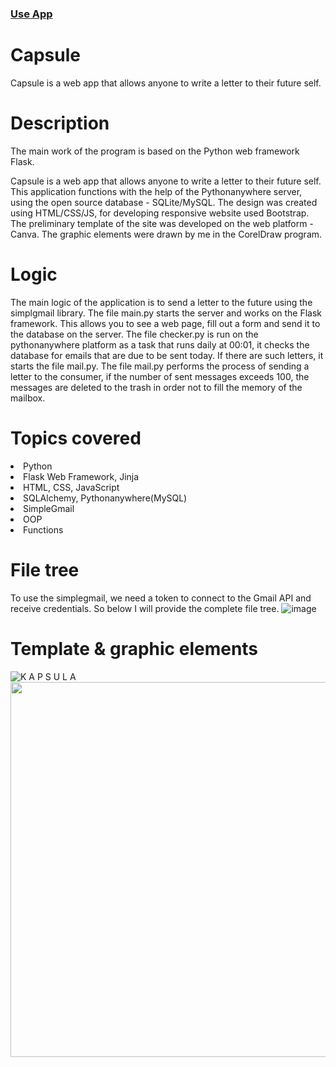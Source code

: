 ### <a href="http://kryna.pythonanywhere.com/">Use App</a>

# Capsule
Capsule is a web app that allows anyone to write a letter to their future self.

# Description
The main work of the program is based on the Python web framework Flask.

Capsule is a web app that allows anyone to write a letter to their future self. 
This application functions with the help of the Pythonanywhere server, using the open source database - SQLite/MySQL. 
The design was created using HTML/CSS/JS, for developing responsive website used Bootstrap.
The preliminary template of the site was developed on the web platform - Сanva. The graphic elements were drawn by me in the CorelDraw program.

# Logic
The main logic of the application is to send a letter to the future using the simplgmail library. The file main.py starts the server and works on the Flask framework. This allows you to see a web page, fill out a form and send it to the database on the server. The file checker.py is run on the pythonanywhere platform as a task that runs daily at 00:01, it checks the database for emails that are due to be sent today. If there are such letters, it starts the file mail.py. The file mail.py performs the process of sending a letter to the consumer, if the number of sent messages exceeds 100, the messages are deleted to the trash in order not to fill the memory of the mailbox.

# Topics covered
<li>Python</li>

<li>Flask Web Framework, Jinja</li>

<li>HTML, CSS, JavaScript

<li>SQLAlchemy, Pythonanywhere(MySQL)</li>

<li>SimpleGmail</li>

<li>OOP</li>

<li>Functions</li>

# File tree
To use the simplegmail, we need a token to connect to the Gmail API and receive credentials. So below I will provide the complete file tree.
![image](https://user-images.githubusercontent.com/98818064/208489295-341132fe-8d6b-4796-bfd6-240d40fe6546.png)


# Template & graphic elements
![K A P S U L A ](https://user-images.githubusercontent.com/98818064/208470375-70480953-4b5a-48ac-bba9-4564154dccc0.png)
<img src="https://user-images.githubusercontent.com/98818064/208478660-2d570c6a-f844-4259-916c-aff18b7c9ae0.png" width=600px>
